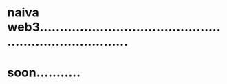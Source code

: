 # naiva web3...........................................................................
# soon...........
